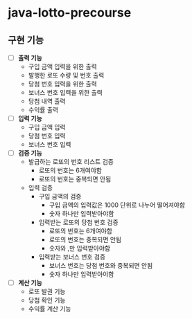 # java-lotto-precourse

## 구현 기능

- [ ] **출력 기능**
  - 구입 금액 입력을 위한 출력
  - 발행한 로또 수량 및 번호 출력
  - 당첨 번호 입력을 위한 출력
  - 보너스 번호 입력을 위한 출력
  - 당첨 내역 출력
  - 수익률 출력
- [ ] **입력 기능**
  - 구입 금액 입력
  - 당첨 번호 입력
  - 보너스 번호 입력
- [ ] **검증 기능**
  - 발급하는 로또의 번호 리스트 검증
    - 로또의 번호는 6개여야함
    - 로또의 번호는 중복되면 안됨
  - 입력 검증
    - 구입 금액의 검증
      - 구입 금액의 입력값은 1000 단위로 나누어 떨어져야함
      - 숫자 하나만 입력받아야함
    - 입력받는 로또의 당첨 번호 검증
      - 로또의 번호는 6개여야함
      - 로또의 번호는 중복되면 안됨
      - 숫자와 ,만 입력받아야함
    - 입력받는 보너스 번호 검증
      - 보너스 번호는 당첨 번호와 중복되면 안됨
      - 숫자 하나만 입력받아야함
- [ ] **계산 기능**
  - 로또 발권 기능
  - 당첨 확인 기능
  - 수익률 계산 기능
